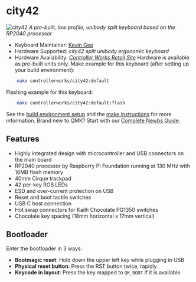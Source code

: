 # city42
![city42](https://i.imgur.com/YZNW4EZ.jpg)
*A pre-built, low profile, unibody split keyboard based on the RP2040 processor*
* Keyboard Maintainer: [Kevin Gee](https://github.com/controller-works)
* Hardware Supported: *city42 split unibody ergonomic keyboard*
* Hardware Availability: *[Controller Works Retail Site](https://controller.works/products/city42-ergonomic-keyboard)* Hardware is available as pre-built units only.
Make example for this keyboard (after setting up your build environment):
```sh
    make controllerworks/city42:default
```
Flashing example for this keyboard:

```sh
    make controllerworks/city42:default:flash
```
See the [build environment setup](https://docs.qmk.fm/#/getting_started_build_tools) and the [make instructions](https://docs.qmk.fm/#/getting_started_make_guide) for more information. Brand new to QMK? Start with our [Complete Newbs Guide](https://docs.qmk.fm/#/newbs).
## Features
- Highly integrated design with microcontroller and USB connectors on the main board
- RP2040 processor by Raspberry Pi Foundation running at 130 MHz with 16MB flash memory
- 40mm Cirque trackpad
- 42 per-key RGB LEDs
- ESD and over-current protection on USB
- Reset and boot tactile switches
- USB C host connection
- Hot swap connectors for Kailh Chocolate PG1350 switches
- Chocolate key spacing (18mm horizontal x 17mm vertical) 
## Bootloader
Enter the bootloader in 3 ways:
* **Bootmagic reset**: Hold down the upper left key while plugging in USB
* **Physical reset button**: Press the RST button twice, rapidly
* **Keycode in layout**: Press the key mapped to `QK_BOOT` if it is available
